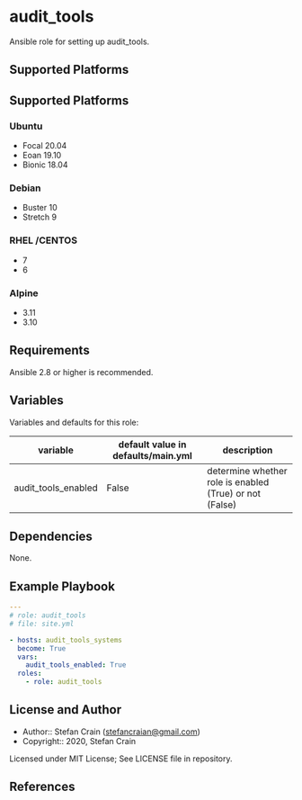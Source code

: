 # audit_tools

Ansible role for setting up audit_tools.

## Supported Platforms

## Supported Platforms

### Ubuntu

- Focal 20.04
- Eoan 19.10
- Bionic 18.04

### Debian

- Buster 10
- Stretch 9

### RHEL /CENTOS

- 7
- 6

### Alpine

- 3.11
- 3.10

## Requirements

Ansible 2.8 or higher is recommended.

## Variables

Variables and defaults for this role:

| variable            | default value in defaults/main.yml | description                                             |
| ------------------- | ---------------------------------- | ------------------------------------------------------- |
| audit_tools_enabled | False                              | determine whether role is enabled (True) or not (False) |

## Dependencies

None.

## Example Playbook

```yaml
---
# role: audit_tools
# file: site.yml

- hosts: audit_tools_systems
  become: True
  vars:
    audit_tools_enabled: True
  roles:
    - role: audit_tools
```

## License and Author

- Author:: Stefan Crain (<stefancraian@gmail.com>)
- Copyright:: 2020, Stefan Crain

Licensed under MIT License;
See LICENSE file in repository.

## References
